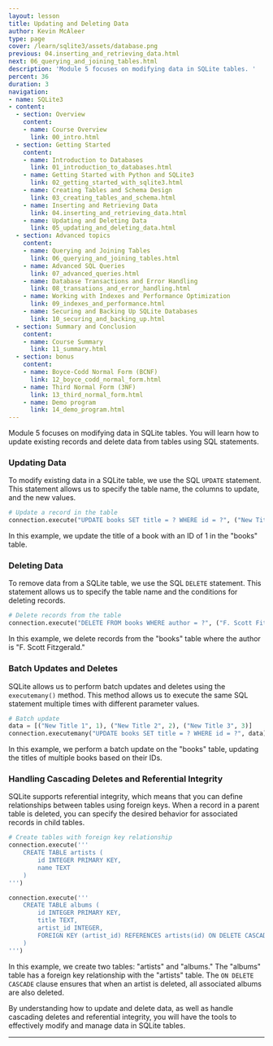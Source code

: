 ```yaml
---
layout: lesson
title: Updating and Deleting Data
author: Kevin McAleer
type: page
cover: /learn/sqlite3/assets/database.png
previous: 04.inserting_and_retrieving_data.html
next: 06_querying_and_joining_tables.html
description: 'Module 5 focuses on modifying data in SQLite tables. '
percent: 36
duration: 3
navigation:
- name: SQLite3
- content:
  - section: Overview
    content:
    - name: Course Overview
      link: 00_intro.html
  - section: Getting Started
    content:
    - name: Introduction to Databases
      link: 01_introduction_to_databases.html
    - name: Getting Started with Python and SQLite3
      link: 02_getting_started_with_sqlite3.html
    - name: Creating Tables and Schema Design
      link: 03_creating_tables_and_schema.html
    - name: Inserting and Retrieving Data
      link: 04.inserting_and_retrieving_data.html
    - name: Updating and Deleting Data
      link: 05_updating_and_deleting_data.html
  - section: Advanced topics
    content:
    - name: Querying and Joining Tables
      link: 06_querying_and_joining_tables.html
    - name: Advanced SQL Queries
      link: 07_advanced_queries.html
    - name: Database Transactions and Error Handling
      link: 08_transations_and_error_handling.html
    - name: Working with Indexes and Performance Optimization
      link: 09_indexes_and_performance.html
    - name: Securing and Backing Up SQLite Databases
      link: 10_securing_and_backing_up.html
  - section: Summary and Conclusion
    content:
    - name: Course Summary
      link: 11_summary.html
  - section: bonus
    content:
    - name: Boyce-Codd Normal Form (BCNF)
      link: 12_boyce_codd_normal_form.html
    - name: Third Normal Form (3NF)
      link: 13_third_normal_form.html
    - name: Demo program
      link: 14_demo_program.html
---
```



Module 5 focuses on modifying data in SQLite tables. You will learn how to update existing records and delete data from tables using SQL statements.

### Updating Data

To modify existing data in a SQLite table, we use the SQL `UPDATE` statement. This statement allows us to specify the table name, the columns to update, and the new values.

```python
# Update a record in the table
connection.execute("UPDATE books SET title = ? WHERE id = ?", ("New Title", 1))
```

In this example, we update the title of a book with an ID of 1 in the "books" table.

### Deleting Data

To remove data from a SQLite table, we use the SQL `DELETE` statement. This statement allows us to specify the table name and the conditions for deleting records.

```python
# Delete records from the table
connection.execute("DELETE FROM books WHERE author = ?", ("F. Scott Fitzgerald",))
```

In this example, we delete records from the "books" table where the author is "F. Scott Fitzgerald."

### Batch Updates and Deletes

SQLite allows us to perform batch updates and deletes using the `executemany()` method. This method allows us to execute the same SQL statement multiple times with different parameter values.

```python
# Batch update
data = [("New Title 1", 1), ("New Title 2", 2), ("New Title 3", 3)]
connection.executemany("UPDATE books SET title = ? WHERE id = ?", data)
```

In this example, we perform a batch update on the "books" table, updating the titles of multiple books based on their IDs.

### Handling Cascading Deletes and Referential Integrity

SQLite supports referential integrity, which means that you can define relationships between tables using foreign keys. When a record in a parent table is deleted, you can specify the desired behavior for associated records in child tables.

```python
# Create tables with foreign key relationship
connection.execute('''
    CREATE TABLE artists (
        id INTEGER PRIMARY KEY,
        name TEXT
    )
''')

connection.execute('''
    CREATE TABLE albums (
        id INTEGER PRIMARY KEY,
        title TEXT,
        artist_id INTEGER,
        FOREIGN KEY (artist_id) REFERENCES artists(id) ON DELETE CASCADE
    )
''')
```

In this example, we create two tables: "artists" and "albums." The "albums" table has a foreign key relationship with the "artists" table. The `ON DELETE CASCADE` clause ensures that when an artist is deleted, all associated albums are also deleted.

By understanding how to update and delete data, as well as handle cascading deletes and referential integrity, you will have the tools to effectively modify and manage data in SQLite tables.

---
